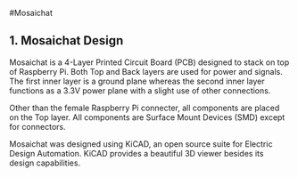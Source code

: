 #Mosaichat
## 1. Mosaichat Design
Mosaichat is a 4-Layer Printed Circuit Board (PCB) designed to stack on top of Raspberry Pi. Both Top and Back layers are used for power and signals. The first inner layer is a ground plane whereas the second inner layer functions as a 3.3V power plane with a slight use of other connections.

Other than the female Raspberry Pi connecter, all components are placed on the Top layer. All components are Surface Mount Devices (SMD) except for connectors.

Mosaichat was designed using KiCAD, an open source suite for Electric Design Automation. KiCAD provides a beautiful 3D viewer besides its design capabilities.

